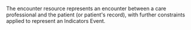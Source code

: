 The encounter resource represents an encounter between a care professional and the patient (or patient's record), with further constraints applied to represent an Indicators Event.